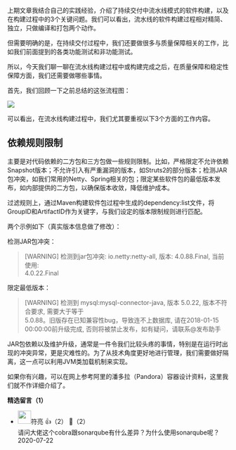 上期文章我结合自己的实践经验，介绍了持续交付中流水线模式的软件构建，以及在构建过程中的3个关键问题。我们可以看出，流水线的软件构建过程相对精简、独立，只做编译和打包两个动作。

但需要明确的是，在持续交付过程中，我们还要做很多与质量保障相关的工作，比如我们前面提到的各类功能测试和非功能测试。

所以，今天我们聊一聊在流水线构建过程中或构建完成之后，在质量保障和稳定性保障方面，我们还需要做哪些事情。

首先，我们回顾一下之前总结的这张流程图：

![](https://static001.geekbang.org/resource/image/ea/da/ea926382484f49fb6a9250a07fc4a5da.jpeg?wh=715%2A224)

可以看出，在流水线构建过程中，我们尤其要重视以下3个方面的工作内容。

## 依赖规则限制

主要是对代码依赖的二方包和三方包做一些规则限制。比如，严格限定不允许依赖Snapshot版本；不允许引入有严重漏洞的版本，如Struts2的部分版本；检测JAR包冲突，如我们常用的Netty、Spring相关的包；限定某些软件包的最低版本发布，如内部提供的二方包，以确保版本收敛，降低维护成本。

过滤规则上，通过Maven构建软件包过程中生成的dependency:list文件，将GroupID和ArtifactID作为关键字，与我们设定的版本限制规则进行匹配。

两个示例如下（真实版本信息做了修改）：

检测JAR包冲突：

> \[WARNING] 检测到jar包冲突: io.netty:netty-all, 版本: 4.0.88.Final, 当前使用:  
> 4.0.22.Final

限定最低版本：

> \[WARNING] 检测到 mysql:mysql-connector-java, 版本 5.0.22, 版本不符合要求, 需要大于等于  
> 5.0.88。旧版存在已知兼容性bug，导致连不上数据库, 请在2018-01-15 00:00:00前升级完成, 否则将被禁止发布，如有疑问，请联系@发布助手

JAR包依赖以及维护升级，通常是一件令我们比较头疼的事情，特别是在运行时出现的冲突异常，更是灾难性的。为了从技术角度更好地进行管理，我们需要做好隔离，这一点可以利用JVM类加载机制来实现。

如果你有兴趣，可以在网上参考阿里的潘多拉（Pandora）容器设计资料，这里我们就不作详细介绍了。
<div><strong>精选留言（1）</strong></div><ul>
<li><img src="https://static001.geekbang.org/account/avatar/00/10/1d/03/4dc6706c.jpg" width="30px"><span>符亮</span> 👍（2） 💬（2）<div>请问大佬这个cobra跟sonarqube有什么差异？为什么使用sonarqube呢？</div>2020-07-22</li><br/>
</ul>